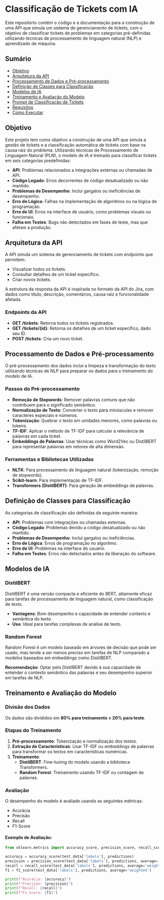 # Classificação de Tickets com IA

Este repositório contém o código e a documentação para a construção de uma API que simula um sistema de gerenciamento de tickets, com o objetivo de classificar tickets de problemas em categorias pré-definidas utilizando técnicas de processamento de linguagem natural (NLP) e aprendizado de máquina.

## Sumário

- [Objetivo](#objetivo)
- [Arquitetura da API](#arquitetura-da-api)
- [Processamento de Dados e Pré-processamento](#processamento-de-dados-e-pré-processamento)
- [Definição de Classes para Classificação](#definição-de-classes-para-classificação)
- [Modelos de IA](#modelos-de-ia)
- [Treinamento e Avaliação do Modelo](#treinamento-e-avaliação-do-modelo)
- [Prompt de Classificação de Tickets](#prompt-de-classificação-de-tickets)
- [Requisitos](#requisitos)
- [Como Executar](#como-executar)

## Objetivo

Este projeto tem como objetivo a construção de uma API que simula a gestão de tickets e a classificação automática de tickets com base na causa raiz do problema. Utilizando técnicas de Processamento de Linguagem Natural (PLN), o modelo de IA é treinado para classificar tickets em seis categorias predefinidas:

- **API**: Problemas relacionados a integrações externas ou chamadas de API.
- **Código Legado**: Erros decorrentes de código desatualizado ou não mantido.
- **Problemas de Desempenho**: Inclui gargalos ou ineficiências de desempenho.
- **Erro de Lógica**: Falhas na implementação de algoritmos ou na lógica de programação.
- **Erro de UI**: Erros na interface de usuário, como problemas visuais ou funcionais.
- **Falha em Testes**: Bugs não detectados em fases de teste, mas que afetam a produção.

## Arquitetura da API

A API simula um sistema de gerenciamento de tickets com endpoints que permitem:

- Visualizar todos os tickets.
- Consultar detalhes de um ticket específico.
- Criar novos tickets.

A estrutura da resposta da API é inspirada no formato da API do Jira, com dados como título, descrição, comentários, causa raiz e funcionalidade afetada.

### Endpoints da API

- **GET /tickets**: Retorna todos os tickets registrados.
- **GET /tickets/{id}**: Retorna os detalhes de um ticket específico, dado seu ID.
- **POST /tickets**: Cria um novo ticket.

## Processamento de Dados e Pré-processamento

O pré-processamento dos dados inclui a limpeza e transformação do texto utilizando técnicas de NLP para preparar os dados para o treinamento do modelo de IA.

### Passos do Pré-processamento

- **Remoção de Stopwords**: Remover palavras comuns que não contribuem para o significado semântico.
- **Normalização de Texto**: Converter o texto para minúsculas e remover caracteres especiais e números.
- **Tokenização**: Quebrar o texto em unidades menores, como palavras ou tokens.
- **TF-IDF**: Aplicar o método de TF-IDF para calcular a relevância de palavras em cada ticket.
- **Embeddings de Palavras**: Usar técnicas como Word2Vec ou DistilBERT para representar palavras em vetores de alta dimensão.

### Ferramentas e Bibliotecas Utilizadas

- **NLTK**: Para processamento de linguagem natural (tokenização, remoção de stopwords).
- **Scikit-learn**: Para implementação de TF-IDF.
- **Transformers (DistilBERT)**: Para geração de embeddings de palavras.

## Definição de Classes para Classificação

As categorias de classificação são definidas da seguinte maneira:

- **API**: Problemas com integrações ou chamadas externas.
- **Código Legado**: Problemas devido a código desatualizado ou não mantido.
- **Problemas de Desempenho**: Inclui gargalos ou ineficiências.
- **Erro de Lógica**: Erros de programação no algoritmo.
- **Erro de UI**: Problemas na interface do usuário.
- **Falha em Testes**: Erros não detectados antes da liberação do software.

## Modelos de IA

### DistilBERT

DistilBERT é uma versão compacta e eficiente do BERT, altamente eficaz para tarefas de processamento de linguagem natural, como classificação de texto.

- **Vantagens**: Bom desempenho e capacidade de entender contexto e semântica do texto.
- **Uso**: Ideal para tarefas complexas de análise de texto.

### Random Forest

Random Forest é um modelo baseado em árvores de decisão que pode ser usado, mas tende a ser menos preciso em tarefas de NLP comparado a modelos baseados em embeddings como DistilBERT.

**Recomendação**: Optar pelo DistilBERT devido à sua capacidade de entender o contexto semântico das palavras e seu desempenho superior em tarefas de NLP.

## Treinamento e Avaliação do Modelo

### Divisão dos Dados

Os dados são divididos em **80% para treinamento** e **20% para teste**.

### Etapas do Treinamento

1. **Pré-processamento**: Tokenização e normalização dos textos.
2. **Extração de Características**: Usar TF-IDF ou embeddings de palavras para transformar os textos em características numéricas.
3. **Treinamento**:
   - **DistilBERT**: Fine-tuning do modelo usando a biblioteca Transformers.
   - **Random Forest**: Treinamento usando TF-IDF ou contagem de palavras.

### Avaliação

O desempenho do modelo é avaliado usando as seguintes métricas:

- Acurácia
- Precisão
- Recall
- F1-Score

#### Exemplo de Avaliação:

```python
from sklearn.metrics import accuracy_score, precision_score, recall_score, f1_score

accuracy = accuracy_score(test_data['labels'], predictions)
precision = precision_score(test_data['labels'], predictions, average='weighted')
recall = recall_score(test_data['labels'], predictions, average='weighted')
f1 = f1_score(test_data['labels'], predictions, average='weighted')

print(f"Acurácia: {accuracy}")
print(f"Precisão: {precision}")
print(f"Recall: {recall}")
print(f"F1-Score: {f1}")
